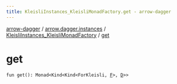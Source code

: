 ```yaml
---
title: KleisliInstances_KleisliMonadFactory.get - arrow-dagger
---
```


[arrow-dagger](../../index.html) / [arrow.dagger.instances](../index.html) / [KleisliInstances_KleisliMonadFactory](index.html) / [get](./get.html)

# get

`fun get(): Monad<Kind<Kind<ForKleisli, `[`F`](index.html#F)`>, `[`D`](index.html#D)`>>`